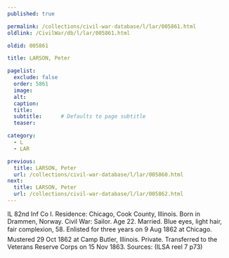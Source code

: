 ```yaml
---
published: true

permalink: /collections/civil-war-database/l/lar/005861.html
oldlink: /CivilWar/db/l/lar/005861.html

oldid: 005861

title: LARSON, Peter

pagelist:
  exclude: false
  order: 5861
  image: 
  alt:
  caption:
  title:
  subtitle:      # Defaults to page subtitle
  teaser:

category: 
  - L 
  - LAR

previous:
  title: LARSON, Peter
  url: /collections/civil-war-database/l/lar/005860.html  
next:
  title: LARSON, Peter
  url: /collections/civil-war-database/l/lar/005862.html   
---
```

IL 82nd Inf Co I. Residence: Chicago, Cook County, Illinois. Born in Drammen, Norway. Civil War: Sailor. Age 22. Married. Blue eyes, light hair, fair complexion, 5&#146;8&#148;. Enlisted for three years on 9 Aug 1862 at Chicago. Mustered 29 Oct 1862 at Camp Butler, Illinois. Private. Transferred to the Veterans Reserve Corps on 15 Nov 1863. Sources: (ILSA reel 7 p73)